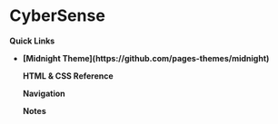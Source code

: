 # CyberSense
<b> Quick Links
<ul>
  <li>[Midnight Theme](https://github.com/pages-themes/midnight)</li>

<b> HTML & CSS Reference

<b> Navigation

<b> Notes
